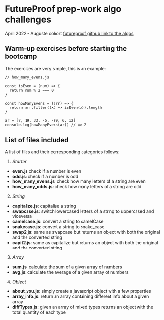 # FutureProof prep-work algo challenges

April 2022 - Auguste cohort
[futureproof github link to the algos](https://github.com/getfutureproof/fp_prep-work/blob/main/02_algo/instructions.md)

## Warm-up exercises before starting the bootcamp

The exercises are very simple, this is an example:

```
// how_many_evens.js

const isEven = (num) => {
  return num % 2 === 0
}

const howManyEvens = (arr) => {
  return arr.filter((x) => isEven(x)).length
}

ar = [7, 19, 33, -5, -99, 6, 12]
console.log(howManyEvens(ar)) // => 2
```

## List of files included

A list of files and their corresponding categories follows:

1. _Starter_

- **even.js** check if a number is even
- **odd.js**: check if a number is odd
- **how_many_evens.js**: check how many letters of a string are even
- **how_many_odds.js**: check how many letters of a string are odd

2. _String_

- **capitalize.js**: capitalise a string
- **swapcase.js**: switch lowercased letters of a string to uppercased and viceversa
- **camelcase.js**: convert a string to camelCase
- **snakecase.js**: convert a string to snake_case
- **swap2.js**: same as swapcase but returns an object with both the original and the converted string
- **capit2.js**: same as capitalize but returns an object with both the original and the converted string

3. _Array_

- **sum.js**: calculate the sum of a given array of numbers
- **avg.js**: calculate the average of a given array of numbers

4. _Object_

- **about_you.js**: simply create a javascript object with a few properties
- **array_info.js**: return an array containing different info about a given array
- **diffTypes.js**: given an array of mixed types returns an object with the total quantity of each type
